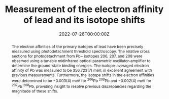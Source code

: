 ---
title: "Measurement of the electron affinity of lead and its isotope shifts"
authors:
- C. W. Walter
- F. Vassallo
- N. D. Gibson
date: "2022-07-26T00:00:00Z"
doi: "https://journals.aps.org/pra/abstract/10.1103/PhysRevA.106.L010801"

# Publication type.
# Accepts a single type but formatted as a YAML list (for Hugo requirements).
# Enter a publication type from the CSL standard.
publication_types: ["article-journal"]

# Publication name and optional abbreviated publication name.
publication: "Phys. Rev. A *106*, L010801"
publication_short: ""

abstract: The electron affinities of the primary isotopes of lead have been precisely measured using photodetachment threshold spectroscopy. The relative cross sections for photodetachment from Pb− isotopes 206, 207, and 208 were observed using a tunable midinfrared optical parametric oscillator-amplifier to determine the ground-state binding energies. The isotope-averaged electron affinity of Pb was measured to be 356.723(7) meV, in excellent agreement with previous measurements. Furthermore, the isotope shifts in the electron affinities were determined to be −0.003(4) meV for $^206$Pb $^208$Pb and −0.002(4) meV for $^207$Pb $^208$Pb, providing insight to resolve previous discrepancies regarding the magnitude of these shifts.

tags:
- publications
featured: false

# links:
# - name: ""
#   url: ""
url_pdf: https://journals.aps.org/pra/abstract/10.1103/PhysRevA.106.L010801
url_code: ''
url_dataset: ''
url_poster: ''
url_project: ''
url_slides: ''
url_source: ''
url_video: ''

# Featured image
# To use, add an image named `featured.jpg/png` to your page's folder. 
#image:
#  caption: 'Image credit: [**Unsplash**](https://unsplash.com/photos/jdD8gXaTZsc)'
#  focal_point: ""
#  preview_only: false

# Associated Projects (optional).
#   Associate this publication with one or more of your projects.
#   Simply enter your project's folder or file name without extension.
#   E.g. `internal-project` references `content/project/internal-project/index.md`.
#   Otherwise, set `projects: []`.
# projects: []

# Slides (optional).
#   Associate this publication with Markdown slides.
#   Simply enter your slide deck's filename without extension.
#   E.g. `slides: "example"` references `content/slides/example/index.md`.
#   Otherwise, set `slides: ""`.
# slides: example
# add visible notes below the ---
---